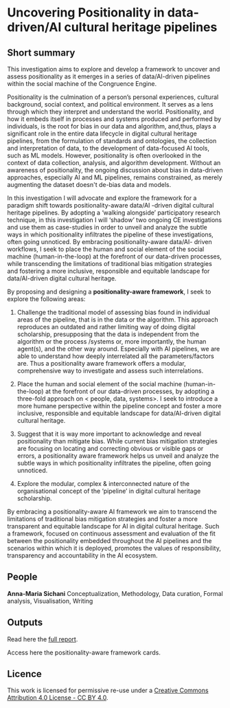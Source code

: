 # Uncovering Positionality in data-driven/AI cultural heritage pipelines 

## Short summary

This investigation aims to explore and develop a framework to uncover and assess positionality as it emerges in a series of data/AI-driven pipelines within the social machine of the Congruence Engine. 

Positionality is the culmination of a person’s personal experiences, cultural background, social context, and political environment. It serves as a lens through which they interpret and understand the world. Positionality, and how it embeds itself in processes and systems produced and performed by individuals, is the root for bias in our data and algorithm, and,thus, plays a significant role in the entire data lifecycle in digital cultural heritage pipelines, from the formulation of standards and ontologies, the collection and interpretation of data, to the development of data-focused AI tools, such as ML models. However, positionality is often overlooked in the context of data collection, analysis, and algorithm development. Without an awareness of positionality, the ongoing discussion about bias in data-driven approaches, especially AI and ML pipelines, remains constrained, as merely augmenting the dataset doesn't de-bias data and models.


In this investigation I will advocate and explore the framework for a paradigm shift towards positionality-aware data/AI -driven digital cultural heritage pipelines. By adopting a ‘walking alongside’ participatory research technique, in this investigation I will ‘shadow’ two ongoing CE investigations and use them as case-studies in order to unveil and analyze the subtle ways in which positionality infiltrates the pipeline of these investigations, often going unnoticed. By embracing positionality-aware data/AI- driven workflows, I seek to place the human and social element of the social machine (human-in-the-loop) at the forefront of our data-driven processes, while transcending the limitations of traditional bias mitigation strategies and fostering a more inclusive, responsible and equitable landscape for data/AI-driven digital cultural heritage.


By proposing and designing a **positionality-aware framework**, I seek to explore the following areas:

1. Challenge the traditional model of assessing bias found in individual areas of the pipeline, that is in the data or the algorithm. This approach reproduces an outdated and rather limiting way of doing digital scholarship, presupposing that the data is independent from the algorithm or the process /systems or, more importantly, the human agent(s), and the other way around. Especially with AI pipelines, we are able to understand how deeply interrelated all the parameters/factors are. Thus a positionality aware framework offers a modular, comprehensive way to investigate and assess such interrelations.

2. Place the human and social element of the social machine (human-in-the-loop) at the forefront of our data-driven processes, by adopting a three-fold approach on < people, data, systems>. I seek to introduce a more humane perspective within the pipeline concept and foster a more inclusive, responsible and equitable landscape for data/AI-driven digital cultural heritage.

3. Suggest that it is way more important to acknowledge and reveal positionality than mitigate bias. While current bias mitigation strategies are focusing on locating and correcting obvious or visible gaps or errors, a positionality aware framework helps us unveil and analyze the subtle ways in which positionality infiltrates the pipeline, often going unnoticed.

4. Explore the modular, complex & interconnected nature of the organisational concept of the ‘pipeline’ in digital cultural heritage scholarship.


By embracing a positionality-aware AI framework we aim to transcend the limitations of traditional bias mitigation strategies and foster a more transparent and equitable landscape for AI in digital cultural heritage. Such a framework, focused on continuous assessment and evaluation of the fit between the positionality embedded throughout the AI pipelines and the scenarios within which it is deployed, promotes the values of responsibility, transparency and accountability in the AI ecosystem.



## People 

**Anna-Maria Sichani** 
Conceptualization, Methodology, Data curation, Formal analysis, Visualisation, Writing



## Outputs 

Read here the [full report](https://github.com/congruence-engine/uncovering-positionality/blob/gh-pages/data/%20Positionality-Aware_workflows_report.pdf). 

Access here the positionality-aware framework cards.

## Licence 
This work is licensed for permissive re-use under a [Creative Commons Attribution 4.0 License - CC BY 4.0](https://creativecommons.org/licenses/by/4.0/).


 
